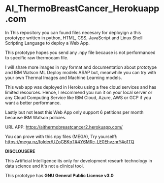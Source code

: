 # AI_ThermoBreastCancer_Herokuapp.com

In This repository you can found files necesary for deployign a this prototype written in python, HTML, CSS, JavaScript and Linux Shell Scripting Language to deploy a Web App.

This prototype hopes you send any .npy file because is not performanced to specific raw thermocam file.

I will share more images in npy format and documentation about prototype and IBM Watson ML Deploy models ASAP but, meanwhile you can try with your own Thermal Images and Machine Learning models.

This web app was deployed in Heroku using a free cloud services and has limited resources. Hence, I recommend you run it on your local server or any Cloud Computing Service like IBM Cloud, Azure, AWS or GCP if you want a better performance.

Lastly but not least this Web App only support 6 petitions per month because IBM Watson policies.

URL APP: https://aithermobreastcancer2.herokuapp.com/

You can prove with this npy files (MEGA), Try yourself!: https://mega.nz/folder/UZoGBKpT#4Y6MRc-LE0EhvznrY4o1TQ 

**DISCLOUSERE**

This Artificial Intelligence its only for development researh technology in data science and it's not a clinical tool.

This prototype has **GNU General Public License v3.0**
